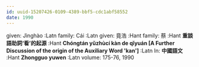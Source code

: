 ```yaml
---
id: uuid-15207426-0109-4389-bbf5-cdc1abf58552
date: 1990
---
```


given: Jìnghào :Latn
family: Cái :Latn
given: 竟浩 :Hant
family: 蔡 :Hant
**重談語助詞‘看’的起源** :Hant
**Chóngtán yǔzhùcí kàn de qǐyuán [A Further Discussion of the origin of the Auxiliary Word 'kan']** :Latn
In: 
**中國語文** :Hant
**Zhongguo yuwen** :Latn
volume: 175-76, 1990